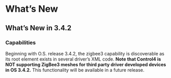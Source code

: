 
# What’s New 

## What’s New in 3.4.2


### Capabilities

Beginning with O.S. release 3.4.2, the zigbee3 capability is discoverable as its root element exists in several driver’s XML code. **Note that Control4 is NOT supporting ZigBee3 meshes for third party driver developed devices in OS 3.4.2.** This functionality will be available in a future release.
